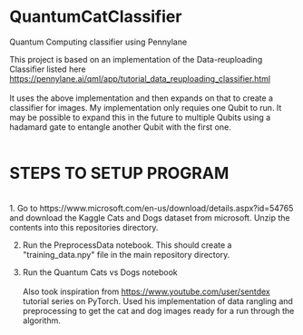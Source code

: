 # QuantumCatClassifier
Quantum Computing classifier using Pennylane

This project is based on an implementation of the Data-reuploading Classifier listed here https://pennylane.ai/qml/app/tutorial_data_reuploading_classifier.html
<br><br>
It uses the above implementation and then expands on that to create a classifier for images. My implementation only requies one Qubit to run. It may be possible to expand this in the future to multiple Qubits using a hadamard gate to entangle another Qubit with the first one.
<br><br>
<h1>STEPS TO SETUP PROGRAM</h1>
<br>
1. Go to https://www.microsoft.com/en-us/download/details.aspx?id=54765 and download the Kaggle Cats and Dogs dataset from microsoft. Unzip the contents into this repositories directory. 

2. Run the PreprocessData notebook. This should create a "training_data.npy" file in the main repository directory.

3. Run the Quantum Cats vs Dogs notebook
<br><br>
Also took inspiration from https://www.youtube.com/user/sentdex tutorial series on PyTorch. Used his implementation of data rangling and preprocessing to get the cat and dog images ready for a run through the algorithm.




